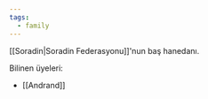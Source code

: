 ```yaml
---  
tags:
  - family  
---  
```

  
[[Soradin|Soradin Federasyonu]]'nun baş hanedanı.  
  
Bilinen üyeleri:  
- [[Andrand]]